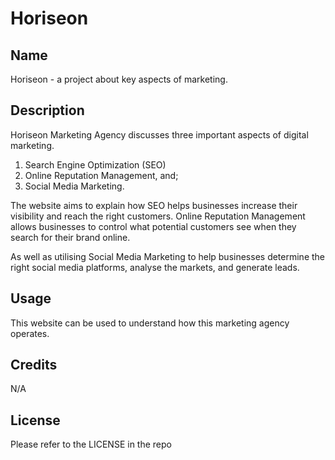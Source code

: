 # Horiseon

## Name
Horiseon - a project about key aspects of marketing.

## Description
Horiseon Marketing Agency discusses three important aspects of digital marketing.
1. Search Engine Optimization (SEO)
2. Online Reputation Management, and;
3. Social Media Marketing. 

The website aims to explain how SEO helps businesses increase their visibility and reach the right customers. Online Reputation Management allows businesses to control what potential customers see when they search for their brand online. 

As well as utilising Social Media Marketing to help businesses determine the right social media platforms, analyse the markets, and generate leads.

## Usage
This website can be used to understand how this marketing agency operates.

## Credits
N/A

## License
Please refer to the LICENSE in the repo
